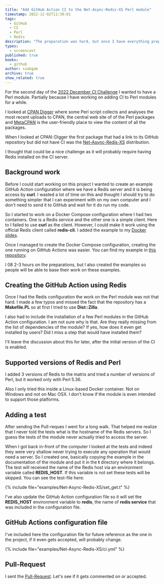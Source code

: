 ```yaml
---
title: "Add GitHub Action CI to the Net-Async-Redis-XS Perl module"
timestamp: 2022-12-02T11:30:01
tags:
  - GitHub
  - CI
  - Perl
  - Redis
description: "The preparation was hard, but once I have everything prepared configuring GitHub Actions was quite easy."
types:
  - screencast
published: true
books:
  - github
author: szabgab
archive: true
show_related: true
---
```



For the second day of the [2022 December CI Challenge](https://code-maven.com/2022-december-ci-challenge)
I wanted to have a Perl module. Partially because I have working on adding CI to Perl modules for a while.

I looked at [CPAN Digger](https://cpan-digger.perlmaven.com/) where some Perl script collects and analyses
the most recent uploads to CPAN, the central web site of of the Perl packages and [MetaCPAN](https://metacpan.org/)
is the user-friendly place to view the content of all the packages.


When I looked at CPAN::Digger the first package that had a link to its GitHub repository but did not have CI
was the [Net-Async-Redis-XS](https://metacpan.org/dist/Net-Async-Redis-XS) distribution.

I thought that could be a nice challenge as it will probably require having Redis installed on the CI server.

## Background work

Before I could start working on this project I wanted to create an example GitHub Action configuration where
we have a Redis server and it is being access by <b>curl</b>. I wasted a lot of time on this and thought I should
try to do something simpler that I can experiment with on my own computer and I don't need to send it to GitHub
and wait for it do run my code.

So I started to work on a Docker Compose configuration where I had two containers. One is a Redis service and the
other one is a simple client. Here to I failed to use <b>curl</b> as the client.
However, I could make it work using the official Redis client called <b>redis-cli</b>.
I added the example to my [Docker slides](https://code-maven.com/slides/docker/docker-compose-redis-server-and-client).

Once I managed to create the Docker Compose configuration, creating the one running on GitHub Actions was easier. You can find
my example in [this repository](https://github.com/szabgab/github-actions-redis/).

I 08 2-3 hours on the preparations, but I also created the examples so people will be able to base their work on these examples.

## Creating the GitHub Action using Redis

Once I had the Redis configuration the work on the Perl module was not that hard.
I made a few typos and missed the fact that the repository has a <b>Makefile.PL</b> so at first I tried to use <b>Dist::Zilla</b>.

I also had to include the installation of a few Perl modules in the GitHub Action configuration. I am not sure why is that.
Are they really missing from the list of dependencies of the module? If yes, how does it even get installed by users?
Did I miss a step that would have installed them?

I'll leave the discussion about this for later, after the initial version of the CI is enabled.

## Supported versions of Redis and Perl

I added 3 versions of Redis to the matrix and tried a number of versions of Perl, but it worked only with Perl 5.36.

Also I only tried this inside a Linux-based Docker container. Not on Windows and not on Mac OSX. I don't know if the module
is even intended to support those platforms.

## Adding a test

After sending the Pull-reques I went for a long walk. That helped me realize that I never told the tests what is the hostname of the
Redis servers. So I guess the tests of the module never actually tried to access the server.

When I got back in-front of the computer I looked at the tests and indeed they were very shallow never trying to execute any
operation that would need a server. So I created one, basically copying the example in the documentation of the module and put it in the
<b>t</b> directory where it belongs. The test will received the name of the Redis host via an environment variable called <b>REDIS_HOST</b>.
If this variable is not set these tests will be skipped. You can see the test-file here:

{% include file="examples/Net-Async-Redis-XS/set_get.t" %}

I've also update the GitHub Action configuration file so it will set the <b>REDIS_HOST</b> environment variable to <b>redis</b>,
the name of <b>redis service</b> that was included in the configuration file.


## GitHub Actions configuration file

I've included here the configuration file for future reference as the one in the project, if it even gets accepted, will probably change.

{% include file="examples/Net-Async-Redis-XS/ci.yml" %}

## Pull-Request

I sent the [Pull-Request](https://github.com/team-at-cpan/Net-Async-Redis-XS/pull/1). Let's see if it gets commented on or accepted.

